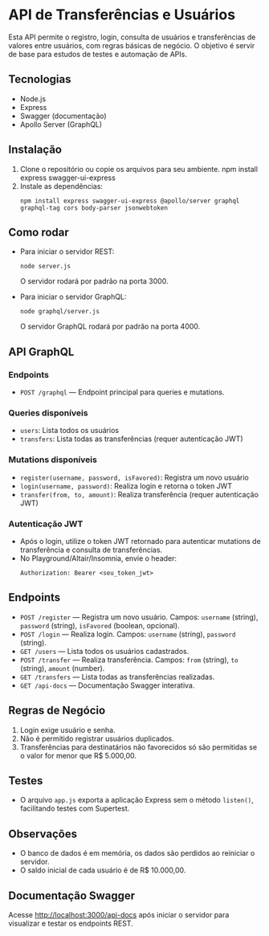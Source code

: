 # API de Transferências e Usuários

Esta API permite o registro, login, consulta de usuários e transferências de valores entre usuários, com regras básicas de negócio. O objetivo é servir de base para estudos de testes e automação de APIs.

## Tecnologias
- Node.js
- Express
- Swagger (documentação)
- Apollo Server (GraphQL)

## Instalação

1. Clone o repositório ou copie os arquivos para seu ambiente.
npm install express swagger-ui-express
2. Instale as dependências:
   ```
   npm install express swagger-ui-express @apollo/server graphql graphql-tag cors body-parser jsonwebtoken
   ```


## Como rodar

- Para iniciar o servidor REST:
   ```
   node server.js
   ```
   O servidor rodará por padrão na porta 3000.

- Para iniciar o servidor GraphQL:
   ```
   node graphql/server.js
   ```
   O servidor GraphQL rodará por padrão na porta 4000.
## API GraphQL

### Endpoints

- `POST /graphql` — Endpoint principal para queries e mutations.

### Queries disponíveis
- `users`: Lista todos os usuários
- `transfers`: Lista todas as transferências (requer autenticação JWT)

### Mutations disponíveis
- `register(username, password, isFavored)`: Registra um novo usuário
- `login(username, password)`: Realiza login e retorna o token JWT
- `transfer(from, to, amount)`: Realiza transferência (requer autenticação JWT)

### Autenticação JWT
- Após o login, utilize o token JWT retornado para autenticar mutations de transferência e consulta de transferências.
- No Playground/Altair/Insomnia, envie o header:
   ```
   Authorization: Bearer <seu_token_jwt>
   ```

## Endpoints

- `POST /register` — Registra um novo usuário. Campos: `username` (string), `password` (string), `isFavored` (boolean, opcional).
- `POST /login` — Realiza login. Campos: `username` (string), `password` (string).
- `GET /users` — Lista todos os usuários cadastrados.
- `POST /transfer` — Realiza transferência. Campos: `from` (string), `to` (string), `amount` (number).
- `GET /transfers` — Lista todas as transferências realizadas.
- `GET /api-docs` — Documentação Swagger interativa.

## Regras de Negócio

1. Login exige usuário e senha.
2. Não é permitido registrar usuários duplicados.
3. Transferências para destinatários não favorecidos só são permitidas se o valor for menor que R$ 5.000,00.

## Testes

- O arquivo `app.js` exporta a aplicação Express sem o método `listen()`, facilitando testes com Supertest.

## Observações
- O banco de dados é em memória, os dados são perdidos ao reiniciar o servidor.
- O saldo inicial de cada usuário é de R$ 10.000,00.

## Documentação Swagger
Acesse [http://localhost:3000/api-docs](http://localhost:3000/api-docs) após iniciar o servidor para visualizar e testar os endpoints REST.